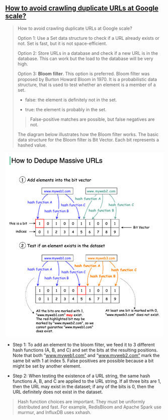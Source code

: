 ## [How to avoid crawling duplicate URLs at Google scale?](https://blog.bytebytego.com/p/how-to-avoid-crawling-duplicate-urls?s=r)

> How to avoid crawling duplicate URLs at Google scale?
> 
> Option 1: Use a Set data structure to check if a URL already exists or not. Set is fast, but it is not space-efficient.
> 
> Option 2: Store URLs in a database and check if a new URL is in the database. This can work but the load to the database will be very high.
> 
> Option 3: 𝐁𝐥𝐨𝐨𝐦 𝐟𝐢𝐥𝐭𝐞𝐫. This option is preferred. Bloom filter was proposed by Burton Howard Bloom in 1970. It is a probabilistic data structure, that is used to test whether an element is a member of a set.
> 
> - false: the element is definitely not in the set.
>
> - true: the element is probably in the set.
>
> > False-positive matches are possible, but false negatives are not.
>
> The diagram below illustrates how the Bloom filter works. The basic data structure for the Bloom filter is Bit Vector. Each bit represents a hashed value.

![crawling](crawling.png)

- Step 1: To add an element to the bloom filter, we feed it to 3 different hash functions (A, B, and C) and set the bits at the resulting positions. Note that both “www.myweb1.com” and “www.myweb2.com” mark the same bit with 1 at index 5. False positives are possible because a bit might be set by another element.

- Step 2: When testing the existence of a URL string, the same hash functions A, B, and C are applied to the URL string. If all three bits are 1, then the URL may exist in the dataset; if any of the bits is 0, then the URL definitely does not exist in the dataset.

> Hash function choices are important. They must be uniformly distributed and fast. For example, RedisBloom and Apache Spark use murmur, and InfluxDB uses xxhash. 